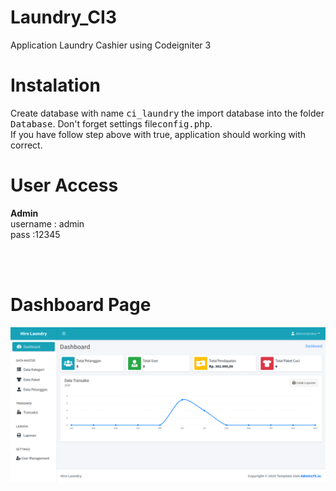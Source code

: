 
# Laundry_CI3
Application Laundry Cashier using Codeigniter 3

# Instalation
Create database with name <kbd>ci_laundry</kbd> the import database into the folder <kbd>Database</kbd>. Don't forget settings file<kbd>config.php</kbd>. <br>
If you have follow step above with true, application should working with correct. 

# User Access
  <b>Admin</b> <br>
  username : admin <br>
  pass     :12345

<br><br>
# Dashboard Page
<img src="image/dashboard1.png">





